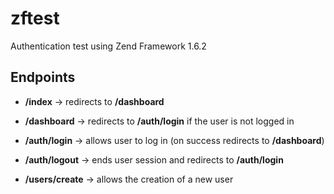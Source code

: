 # zftest

Authentication test using Zend Framework 1.6.2

## Endpoints

+ **/index** -> redirects to **/dashboard**
+ **/dashboard** -> redirects to **/auth/login** if the user is not logged in

+ **/auth/login** -> allows user to log in (on success redirects to **/dashboard**)
+ **/auth/logout** -> ends user session and redirects to **/auth/login**

+ **/users/create** -> allows the creation of a new user
